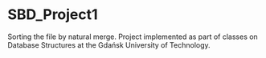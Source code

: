 # SBD_Project1

Sorting the file by natural merge. Project implemented as part of classes on Database Structures at the Gdańsk University of Technology.

